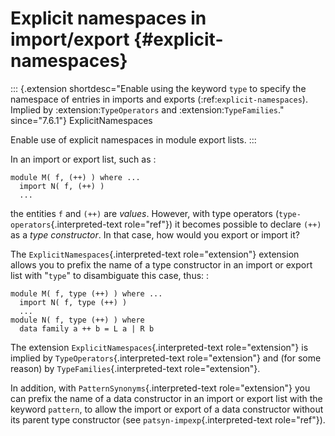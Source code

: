Explicit namespaces in import/export {#explicit-namespaces}
====================================

::: {.extension shortdesc="Enable using the keyword ``type`` to specify the namespace of
entries in imports and exports (:ref:`explicit-namespaces`).
Implied by :extension:`TypeOperators` and :extension:`TypeFamilies`." since="7.6.1"}
ExplicitNamespaces

Enable use of explicit namespaces in module export lists.
:::

In an import or export list, such as :

    module M( f, (++) ) where ...
      import N( f, (++) )
      ...

the entities `f` and `(++)` are *values*. However, with type operators
(`type-operators`{.interpreted-text role="ref"}) it becomes possible to
declare `(++)` as a *type constructor*. In that case, how would you
export or import it?

The `ExplicitNamespaces`{.interpreted-text role="extension"} extension
allows you to prefix the name of a type constructor in an import or
export list with \"`type`\" to disambiguate this case, thus: :

    module M( f, type (++) ) where ...
      import N( f, type (++) )
      ...
    module N( f, type (++) ) where
      data family a ++ b = L a | R b

The extension `ExplicitNamespaces`{.interpreted-text role="extension"}
is implied by `TypeOperators`{.interpreted-text role="extension"} and
(for some reason) by `TypeFamilies`{.interpreted-text role="extension"}.

In addition, with `PatternSynonyms`{.interpreted-text role="extension"}
you can prefix the name of a data constructor in an import or export
list with the keyword `pattern`, to allow the import or export of a data
constructor without its parent type constructor (see
`patsyn-impexp`{.interpreted-text role="ref"}).
